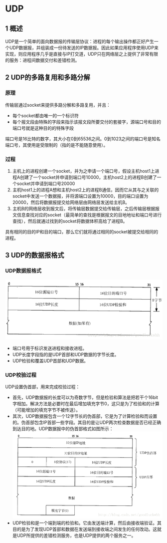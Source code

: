 # UDP

## 1 概述
UDP是一个简单的面向数据报的传输层协议：进程的每个输出操作都正好产生一个UDP数据报，并组装成一份待发送的IP数据报。因此如果应用程序使用UDP来实现，则应用程序几乎是直接与IP打交道，UDP只在网络层之上提供了非常有限的服务：进程间数据交付和差错检测。

## 2 UDP的多路复用和多路分解

### 原理
传输层通过socket来提供多路分解和多路复用，并且：
* 每个socket都由唯一的一个标识符
* 每个报文段由特殊的字段来指示该报文段所要交付的套接字，源端口号和目的端口号就是这种目的的特殊字段

端口号是16比特的数字，其大小在0到65536之间。0到1023之间的端口号是知名端口号，其使用是受限制的（指的是不能随意使用）。

### 过程
1. 主机上的进程创建一个socket，并为之申请一个端口号，假设主机host1上进程A创建了一个socket并申请到端口号10000，主机host2上的进程B创建了一个socket并申请到端口号20000
2. 主机host1上的进程A想和主机host2上的进程B通信，因而它从其与之关联的socket中发送一个数据报，并将源端口设置为10000，目的端口设置为20000，然后将数据报提交给网络层由网络层发送给主机B。
3. 主机B的网络层收到报文后，将传输层数据提交给传输层，之后传输层根据报文信息查找对应的socket（最简单的查找是根据报文的目地地址和端口号进行查找），然后就通过找到的socket将数据体积高给了进程B。

具有相同的目的IP和目的端口，那么它们就将通过相同的socket被提交给相同的进程。


## 3 UDP的数据报格式

### UDP数据报格式
![](image/UDP数据报.png)



* 端口号用于标识发送进程和接收进程。
* UDP长度字段指的是UDP首部和UDP数据的字节长度。
* UDP检验和覆盖UDP首部和UDP数据。

### UDP校验过程
UDP设置伪首部，用来完成校验过程：
  * 首先，UDP数据报的长度可以为奇数字节，但是检验和算法是把若干个16bit字相加。解决方法是必要时在最后增加填充字节0，这只是为了检验和的计算（可能增加的填充字节不被传送）。
  * 其次，UDP数据报包含一个12字节长的伪首部，它是为了计算检验和而设置的。伪首部包含IP首部一些字段。其目的是让UDP两次检查数据是否已经正确到达目的地。UDP数据报中的伪首部格式如图所示：
  ![](image/UDP伪首部.png)
  * UDP检验和是一个端到端的检验和。它由发送端计算，然后由接收端验证。其目的是为了发现UDP首部和数据在发送端到接收端之间发生的任何改动。这就是UDP所提供的差错检测服务，也是UDP提供的两个服务之一。

